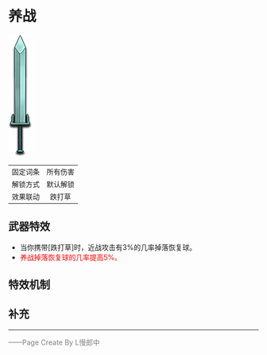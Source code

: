 # 养战
![养战](../Img/Texture2D_Sword/养战.png)

|||
|:----:|:----:|
|固定词条|所有伤害|
|解锁方式|默认解锁|
|效果联动|跌打草|


## 武器特效
- 当你携带[跌打草]时，近战攻击有3%的几率掉落恢复球。
- <font color=red>养战掉落恢复球的几率提高5%。</font>

## 特效机制

## 补充

---

<font color=grey>——Page Create By L慢郎中</font>
